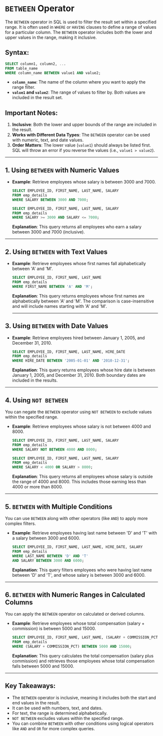 # `BETWEEN` Operator

The `BETWEEN` operator in SQL is used to filter the result set within a specified range. It is often used in `WHERE` or `HAVING` clauses to define a range of values for a particular column. The `BETWEEN` operator includes both the lower and upper values in the range, making it inclusive.

## Syntax:
```sql
SELECT column1, column2, ...
FROM table_name
WHERE column_name BETWEEN value1 AND value2;
```

- **`column_name`**: The name of the column where you want to apply the range filter.
- **`value1` and `value2`**: The range of values to filter by. Both values are included in the result set.

## Important Notes:
1. **Inclusive**: Both the lower and upper bounds of the range are included in the result.
2. **Works with Different Data Types**: The `BETWEEN` operator can be used with numeric, text, and date values.
3. **Order Matters**: The lower value (`value1`) should always be listed first. SQL will throw an error if you reverse the values (i.e., `value1 > value2`).

---

## 1. Using `BETWEEN` with Numeric Values

- **Example**: Retrieve employees whose salary is between 3000 and 7000.

    ```sql
    SELECT EMPLOYEE_ID, FIRST_NAME, LAST_NAME, SALARY
    FROM emp_details
    WHERE SALARY BETWEEN 3000 AND 7000;
    ```

    ```sql
    SELECT EMPLOYEE_ID, FIRST_NAME, LAST_NAME, SALARY
    FROM emp_details
    WHERE SALARY >= 3000 AND SALARY <= 7000;
    ```
    
    **Explanation**: This query returns all employees who earn a salary between 3000 and 7000 (inclusive).

---

## 2. Using `BETWEEN` with Text Values

- **Example**: Retrieve employees whose first names fall alphabetically between 'A' and 'M'.

    ```sql
    SELECT EMPLOYEE_ID, FIRST_NAME, LAST_NAME
    FROM emp_details
    WHERE FIRST_NAME BETWEEN 'A' AND 'M';
    ```
    **Explanation**: This query returns employees whose first names are alphabetically between 'A' and 'M'. The comparison is case-insensitive and will include names starting with 'A' and 'M'.

  ---

## 3. Using `BETWEEN` with Date Values

- **Example**: Retrieve employees hired between January 1, 2005, and December 31, 2010.

    ```sql
    SELECT EMPLOYEE_ID, FIRST_NAME, LAST_NAME, HIRE_DATE
    FROM emp_details
    WHERE HIRE_DATE BETWEEN '2005-01-01' AND '2010-12-31';
    ```
    **Explanation**: This query returns employees whose hire date is between January 1, 2005, and December 31, 2010. Both boundary dates are included in the results.


---

## 4. Using `NOT BETWEEN`

You can negate the `BETWEEN` operator using `NOT BETWEEN` to exclude values within the specified range.

- **Example**: Retrieve employees whose salary is not between 4000 and 8000.

    ```sql
    SELECT EMPLOYEE_ID, FIRST_NAME, LAST_NAME, SALARY
    FROM emp_details
    WHERE SALARY NOT BETWEEN 4000 AND 8000;
    ```

    ```sql
    SELECT EMPLOYEE_ID, FIRST_NAME, LAST_NAME, SALARY
    FROM emp_details
    WHERE SALARY < 4000 OR SALARY > 8000;
    ```
    
    **Explanation**: This query returns all employees whose salary is outside the range of 4000 and 8000. This includes those earning less than 4000 or more than 8000.

---

## 5. `BETWEEN` with Multiple Conditions

You can use `BETWEEN` along with other operators (like `AND`) to apply more complex filters.

- **Example**: Retrieve employees having last name between 'D' and 'T' with a salary between 3000 and 6000.

    ```sql
    SELECT EMPLOYEE_ID, FIRST_NAME, LAST_NAME, HIRE_DATE, SALARY
    FROM emp_details
    WHERE LAST_NAME BETWEEN 'D' AND 'T'
    AND SALARY BETWEEN 3000 AND 6000;
    ```
    **Explanation**: This query filters employees who were having last name between 'D' and 'T', and whose salary is between 3000 and 6000.

---

## 6. `BETWEEN` with Numeric Ranges in Calculated Columns

You can apply the `BETWEEN` operator on calculated or derived columns.

- **Example**: Retrieve employees whose total compensation (salary + commission) is between 5000 and 15000.

    ```sql
    SELECT EMPLOYEE_ID, FIRST_NAME, LAST_NAME, (SALARY + COMMISSION_PCT) AS TOTAL_COMPENSATION
    FROM emp_details
    WHERE (SALARY + COMMISSION_PCT) BETWEEN 5000 AND 15000;
    ```
    **Explanation**: This query calculates the total compensation (salary plus commission) and retrieves those employees whose total compensation falls between 5000 and 15000.

---



## Key Takeaways:
- The `BETWEEN` operator is inclusive, meaning it includes both the start and end values in the result.
- It can be used with numbers, text, and dates.
- For text, the range is determined alphabetically.
- `NOT BETWEEN` excludes values within the specified range.
- You can combine `BETWEEN` with other conditions using logical operators like `AND` and `OR` for more complex queries.
